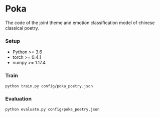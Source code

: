 # Poka
The code of  the joint theme and emotion classification model of chinese classical poetry.

### Setup
+ Python >= 3.6
+ torch >= 0.4.1
+ numpy >= 1.17.4

### Train
```bash
python train.py config/poka_poetry.json
```

### Evaluation
```bash
python evaluate.py config/poka_poetry.json
```
